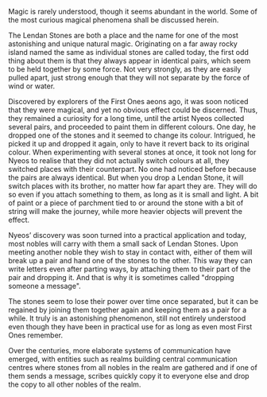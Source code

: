 Magic is rarely understood, though it seems abundant in the world. Some of the most curious magical phenomena shall be discussed herein.

The Lendan Stones are both a place and the name for one of the most astonishing and unique natural magic. Originating on a far away rocky island named the same as individual stones are called today, the first odd thing about them is that they always appear in identical pairs, which seem to be held together by some force. Not very strongly, as they are easily pulled apart, just strong enough that they will not separate by the force of wind or water.

Discovered by explorers of the First Ones aeons ago, it was soon noticed that they were magical, and yet no obvious effect could be discerned. Thus, they remained a curiosity for a long time, until the artist Nyeos collected several pairs, and proceeded to paint them in different colours. One day, he dropped one of the stones and it seemed to change its colour. Intrigued, he picked it up and dropped it again, only to have it revert back to its original colour. When experimenting with several stones at once, it took not long for Nyeos to realise that they did not actually switch colours at all, they switched places with their counterpart. No one had noticed before because the pairs are always identical. But when you drop a Lendan Stone, it will switch places with its brother, no matter how far apart they are. They will do so even if you attach something to them, as long as it is small and light. A bit of paint or a piece of parchment tied to or around the stone with a bit of string will make the journey, while more heavier objects will prevent the effect.

Nyeos’ discovery was soon turned into a practical application and today, most nobles will carry with them a small sack of Lendan Stones. Upon meeting another noble they wish to stay in contact with, either of them will break up a pair and hand one of the stones to the other. This way they can write letters even after parting ways, by attaching them to their part of the pair and dropping it. And that is why it is sometimes called "dropping someone a message".

The stones seem to lose their power over time once separated, but it can be regained by joining them together again and keeping them as a pair for a while. It truly is an astonishing phenomenon, still not entirely understood even though they have been in practical use for as long as even most First Ones remember.

Over the centuries, more elaborate systems of communication have emerged, with entities such as realms building central communication centres where stones from all nobles in the realm are gathered and if one of them sends a message, scribes quickly copy it to everyone else and drop the copy to all other nobles of the realm.
